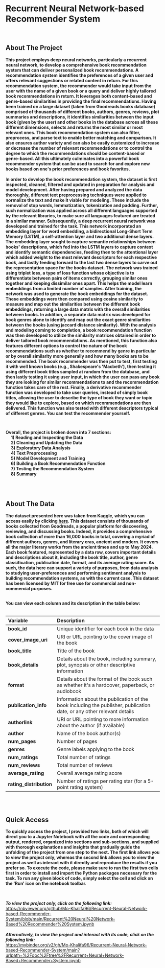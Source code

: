 # Recurrent Neural Network-based Recommender System
<br>

## About The Project 
**This project employs deep neural networks, particularly a recurrent neural network, to develop a comprehensive book recommendation system that can deliver personalized book recommendations. A recommendation system identifies the preferences of a given user and offers relevant suggestions or related content in return. For this recommendation system, the recommender would take input from the user with the name of a given book or a query and deliver highly tailored book recommendations in return. It leverages both content-based and genre-based similarities in providing the final recommendations. Having been trained on a large dataset (taken from Goodreads books database) comprised of thousands of different books, authors, genres, reviews, plot summaries and descriptions, it identifies similarities between the input book (given by the user) and other books in the database across all these different dimensions, selects and returns the most similar or most relevant ones. This book recommendation system can also filter, preprocess, and parse text to enable better matching and comparison. It also ensures author variety and can also be easily customized to increase or decrease the number of relevant recommendations or to control the degree to which the recommendations should be content-based or genre-based. All this ultimately culminates into a powerful book recommender system that can be used to search for and explore new books based on one's prior preferences and book favorites.**<br>
<br>
**In order to develop the book recommendation system, the dataset is first inspected, cleaned, filtered and updated in preparation for analysis and model development. After having prepared and analyzed the data thoroughly, different text preprocessing techniques were applied to normalize the text and make it viable for modeling. These include the removal of stop words, lemmatization, tokenization and padding. Further, such normalization was applied across all different languages supported by the relevant libraries, to make sure all languages featured are treated in a similar manner. Subsequently, a deep recurrent neural network was developed and trained for the task. This network incorporated an embedding layer for word embedding, a bidirectional Long-Short Term Memory (LSTM), a self-attention layer and two additional dense layers. The embedding layer sought to capture semantic relationships between books' descriptions, which fed into the LSTM layers to capture context and identify semantic dependencies, feeding then to the attentional layer which added weight to the most relevant descriptors for each respective book, and lastly feeding forward to the last two dense layers to carve out the representation space for the books dataset. The network was trained using triplet loss, a type of loss function whose objective is to differentiate between pairs of items correctly, grouping similar ones together and keeping dissimilar ones apart. This helps the model learn embeddings from a limited number of samples. After training, the network was used to generate the book embeddings for the dataset. These embeddings were then compared using cosine similarity to measure and map out the similarities between the different book embeddings, returning a large data matrix with the overall similarities between books. In addition, a separate data matrix was developed for book genres alone to identify and map out the exact genre similarities between the books (using jaccard distance similarity). With the analysis and modeling coming to completion, a book recommendation function was then developed to utilize the similarity matrices obtained in order to deliver tailored book recommendations. As mentioned, this function also features different options to control the nature of the book recommendations such as whether to recommend by genre in particular or by overall similarity more generally and how many books are to be recommended. The book recommender was then put to test, first testing it with well known books (e.g., Shakespeare's 'Macbeth'), then testing it using different book titles sampled at random from the database, and then lastly testing it using user input, in which the user can pass any book they are looking for similar recommendations to and the recommendation function takes care of the rest. Finally, a derivative recommender function was developed to take user queries, instead of simply book titles, allowing the user to describe the type of book they want or topic they would like to explore, based on which recommendations are then delivered. This function was also tested with different descriptors typical of different genres. You can test the recommender yourself.** <br>

<br>

**Overall, the project is broken down into 7 sections: <br>
&emsp; 1) Reading and Inspecting the Data <br>
&emsp; 2) Cleaning and Updating the Data <br> 
&emsp; 3) Exploratory Data Analysis <br>
&emsp; 4) Text Preprocessing <br>
&emsp; 5) Model Development and Training <br>
&emsp; 6) Building a Book Recommendation Function <br>
&emsp; 7) Testing the Recommendation System <br>
&emsp; 8) Summary** <br>

<br>
<br>


## About The Data  
**The dataset presented here was taken from Kaggle, which you can access easily by clicking [here](https://www.kaggle.com/datasets/dk123891/books-dataset-goodreadsmay-2024). This dataset consists of thousands of books collected from Goodreads, a popular platform for discovering, reviewing, and discussing books. Indeed, it provides a comprehensive book collection of more than 16,000 books in total, covering a myriad of different authors, genres, and literary eras, ancient and modern. It covers all the major literary works from the ancient times and up to May 2024. Each book featured, represented by a data row, covers important details and descriptions about it, including the book title, author, genre classification, publication date, format, and its average rating score. As such, the data here can support a variety of purposes, from data analysis to studying user-preferences and performing sentiment analysis to building recommendation systems, as with the current case. This dataset has been licensed by MIT for free use for commercial and non-commercial purposes.** <br> 
<br>

**You can view each column and its description in the table below:** <br><br>  

| **Variable**      | **Description**                                                                                         |
| :-----------------| :------------------------------------------------------------------------------------------------------ |
| **book_id**       | Unique identifier for each book in the data                                                             |
| **cover_image_uri**| URI or URL pointing to the cover image of the book                                                     |
| **book_title**    | Title of the book                                                                                       |
| **book_details**  | Details about the book, including summary, plot, synopsis or other descriptive information              |
| **format**        | Details about the format of the book such as whether it's a hardcover, paperback, or audiobook          |
| **publication_info** | Information about the publication of the book including the publisher, publication date, or any other relevant details |
| **authorlink**    |   URI or URL pointing to more information about the author (if available)                               |
| **author**        | Name of the book author(s)                                                                              |
| **num_pages**     | Number of pages                                                                                         |
| **genres**        | Genre labels applying to the book                                                                       |
| **num_ratings**   | Total number of ratings                                                                                 |
| **num_reviews**   | Total number of reviews                                                                                 |
| **average_rating** | Overall average rating score                                                                           |
| **rating_distribution** | Number of ratings per rating star (for a 5-point rating system)                                   |

<br>
<br>


## Quick Access 
**To quickly access the project, I provided two links, both of which will direct you to a Jupyter Notebook with all the code and corresponding output, rendered, organized into sections and sub-sections, and supplied with thorough explanations and insights that gradually guide the unfolding of the project from one step to the next. The first link allows you to view the project only, whereas the second link allows you to view the project as well as interact with it directly and reproduce the results if you prefer so. To execute the code, please make sure to run the first two cells first in order to install and import the Python packages necessary for the task. To run any given block of code, simply select the cell and click on the 'Run' icon on the notebook toolbar.**
<br>
<br>
<br>

***To view the project only, click on the following link:*** <br>
https://nbviewer.org/github/Mo-Khalifa96/Recurrent-Neural-Network-based-Recommender-System/blob/main/Recurrent%20Neural%20Network-Based%20Recommender%20System.ipynb
<br>
<br>
***Alternatively, to view the project and interact with its code, click on the following link:*** <br>
https://mybinder.org/v2/gh/Mo-Khalifa96/Recurrent-Neural-Network-based-Recommender-System/main?urlpath=%2Fdoc%2Ftree%2FRecurrent+Neural+Network-Based+Recommender+System.ipynb
<br>
<br>


